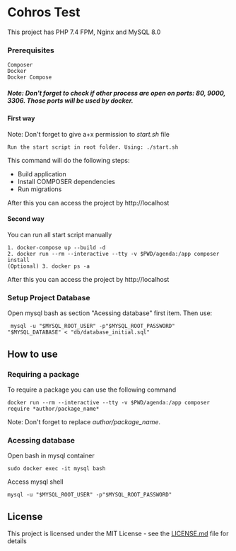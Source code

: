 # Cohros Test

This project has PHP 7.4 FPM, Nginx and MySQL 8.0

### Prerequisites

```
Composer
Docker
Docker Compose
```

##### Note: Don't forget to check if other process are open on ports: 80, 9000, 3306. Those ports will be used by docker.

#### First way
Note: Don't forget to give a+x permission to *start.sh* file
```
Run the start script in root folder. Using: ./start.sh
```
This command will do the following steps:
* Build application
* Install COMPOSER dependencies
* Run migrations

After this you can access the project by http://localhost

#### Second way

You can run all start script manually

```shell script
1. docker-compose up --build -d
2. docker run --rm --interactive --tty -v $PWD/agenda:/app composer install
(Optional) 3. docker ps -a 
```

After this you can access the project by http://localhost

### Setup Project Database

Open mysql bash as section "Acessing database" first item.
Then use:
```shell script
 mysql -u "$MYSQL_ROOT_USER" -p"$MYSQL_ROOT_PASSWORD" "$MYSQL_DATABASE" < "db/database_initial.sql"
```

## How to use

### Requiring a package
To require a package you can use the following command
```shell script
docker run --rm --interactive --tty -v $PWD/agenda:/app composer require *author/package_name*
```
Note: Don't forget to replace *author/package_name*. 

### Acessing database

Open bash in mysql container
```shell script
sudo docker exec -it mysql bash
```

Access mysql shell

```shell script
mysql -u "$MYSQL_ROOT_USER" -p"$MYSQL_ROOT_PASSWORD"
```


## License

This project is licensed under the MIT License - see the [LICENSE.md](LICENSE.md) file for details

